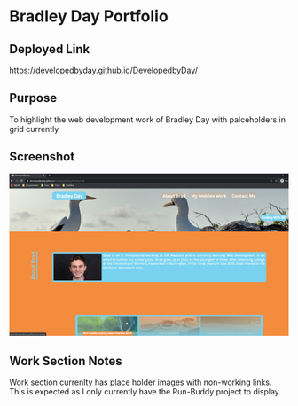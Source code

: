 # Bradley Day Portfolio

## Deployed Link
https://developedbyday.github.io/DevelopedbyDay/

## Purpose
To highlight the web development work of Bradley Day with palceholders in grid currently 

## Screenshot
![Screenshot](./assets/images/screenshot.png)

## Work Section Notes
Work section currenlty has place holder images with non-working links. This is expected as I only currently have the Run-Buddy project to display. 